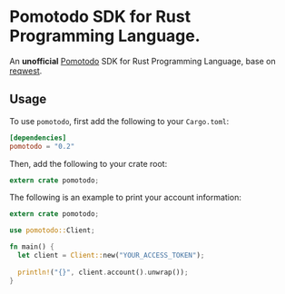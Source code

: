 # Pomotodo SDK for Rust Programming Language.

An **unofficial** [Pomotodo][pomotodo] SDK for Rust Programming Language, base on [reqwest][reqwest].

## Usage

To use `pomotodo`, first add the following to your `Cargo.toml`:

```toml
[dependencies]
pomotodo = "0.2"
```

Then, add the following to your crate root:
```rust
extern crate pomotodo;
```

The following is an example to print your account information:

```rust
extern crate pomotodo;

use pomotodo::Client;

fn main() {
  let client = Client::new("YOUR_ACCESS_TOKEN");
  
  println!("{}", client.account().unwrap());
}
```

[pomotodo]: https://pomotodo.com
[reqwest]: https://github.com/seanmonstar/reqwest
